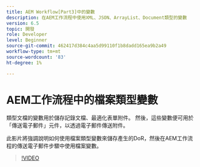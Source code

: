 ```yaml
---
title: AEM Workflow[Part3]中的變數
description: 在AEM工作流程中使用XML、JSON、ArrayList、Document類型的變數
version: 6.5
topic: 開發
role: Developer
level: Beginner
source-git-commit: 462417d384c4aa5d99110f1b8dadd165ea9b2a49
workflow-type: tm+mt
source-wordcount: '83'
ht-degree: 1%

---
```


# AEM工作流程中的檔案類型變數


類型文檔的變數用於儲存記錄文檔、最適化表單附件。 然後，這些變數便可用於「傳送電子郵件」元件，以透過電子郵件傳送附件。

此影片將強調說明如何使用檔案類型變數來儲存產生的DoR，然後在AEM工作流程的傳送電子郵件步驟中使用檔案變數。

>[!VIDEO](https://video.tv.adobe.com/v/26452)
